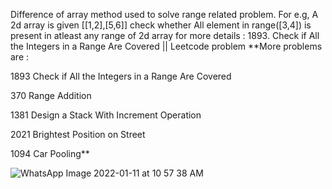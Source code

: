 Difference of array method used to solve range related problem.
  For e.g, A 2d array is given [[1,2],[5,6]] check whether  All element in range([3,4]) is present in atleast any range of 2d array 
  for more details : 1893. Check if All the Integers in a Range Are Covered  || Leetcode problem
  **More problems are :

1893 Check if All the Integers in a Range Are Covered

370 Range Addition

1381 Design a Stack With Increment Operation

2021 Brightest Position on Street

1094 Car Pooling**

![WhatsApp Image 2022-01-11 at 10 57 38 AM](https://user-images.githubusercontent.com/75479397/148886679-cf10dcea-75f0-4d48-8978-8ed462e52ae1.jpeg)
